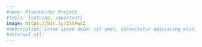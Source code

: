 ```yaml
---
#name: PlaceHolder Project
#tools: [nothing, important]
image: https://bit.ly/2lSFwxI
#description: Lorem ipsum dolor sit amet, consectetur adipiscing elit, sed do eiusmod tempor incididunt ut labore et dolore magna aliqua.
#external_url:
---
```

